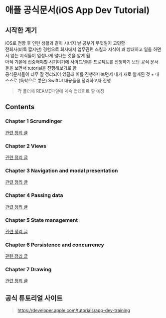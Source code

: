# 애플 공식문서(iOS App Dev Tutorial)

## 시작한 계기

iOS로 전향 후 인턴 생활과 같이 시너지 날 공부가 무엇일지 고민함
<br/>
전회사(비록 짧지만) 경험으로 회사에서 업무관련 스킬과 지식이 꽤 방대하고 일을 하면서 얻는 지식들이 엄청나게 많다는 것을 알게 됨
<br/>
아직 기본에 집중해야할 시기이기에 사이드/클론 프로젝트를 진행하기 보단 공식 문서들을 보면서 tutorial을 진행해보기로 함
<br/>
공식문서들이 너무 잘 정리되어 있길래 이를 진행하다보면서 내가 새로 알게된 것 + 내 스스로 (독학으로 쌓은) SwiftUI 내용들을 정리하고자 진행
<br/>

> 각 폴더에 REAME파일에 계속 업데이트 할 예정
> <br/>

## Contents

### Chapter 1 Scrumdinger

[관련 정리 글](https://github.com/BOLTB0X/SwiftUI/tree/main/iOS%20App%20Dev%20Tutorials/Chapter%201%20SwiftUI%20essentials/Scrumdinger)
<br/>

### Chapter 2 Views

[관련 정리 글](https://github.com/BOLTB0X/SwiftUI/tree/main/iOS%20App%20Dev%20Tutorials/Chapter%202%20Views)
<br/>

### Chapter 3 Navigation and modal presentation

[관련 정리 글](https://github.com/BOLTB0X/SwiftUI/tree/main/iOS%20App%20Dev%20Tutorials/Chapter%203%20Navigation%20and%20modal%20presentation)
<br/>

### Chapter 4 Passing data

[관련 정리 글](https://github.com/BOLTB0X/SwiftUI/tree/main/iOS%20App%20Dev%20Tutorials/Chapter%204%20Passing%20data)
<br/>

### Chapter 5 State management

[관련 정리 글](https://github.com/BOLTB0X/SwiftUI/tree/main/iOS%20App%20Dev%20Tutorials/Chapter%205%20State%20management)
<br/>

### Chapter 6 Persistence and concurrency

[관련 정리 글](https://github.com/BOLTB0X/SwiftUI/tree/main/iOS%20App%20Dev%20Tutorials/Chapter%206%20Persistence%20and%20concurrency)
<br/>

### Chapter 7 Drawing

[관련 정리 글](https://github.com/BOLTB0X/SwiftUI/tree/main/iOS%20App%20Dev%20Tutorials/Chapter%207%20Drawing)
<br/>

## 공식 튜토리얼 사이트

> https://developer.apple.com/tutorials/app-dev-training

